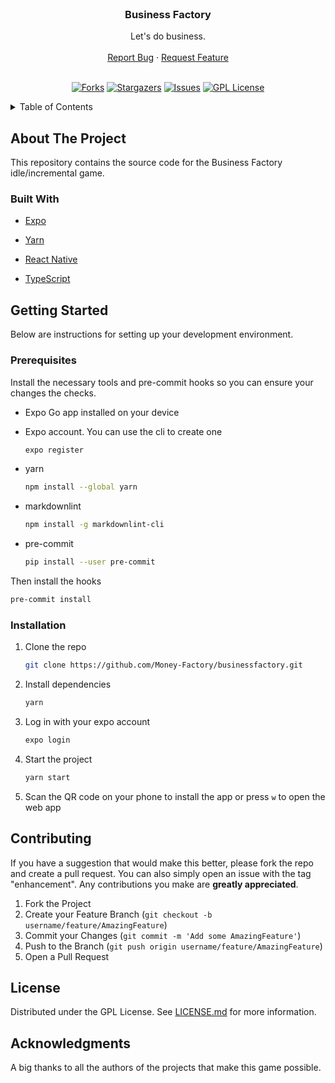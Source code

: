 <!-- markdownlint-disable MD033 MD041 -->
<br />
<div align="center">
  <h3 align="center">Business Factory</h3>

  <p align="center">
    Let's do business.
    <br />
    <br />
    <a href="https://github.com/Money-Factory/businessfactory/issues">Report Bug</a>
    ·
    <a href="https://github.com/Money-Factory/businessfactory/issues">Request Feature</a>
    <br />
    <br />
  </p>

[![Forks][forks-shield]][forks-url]
[![Stargazers][stars-shield]][stars-url]
[![Issues][issues-shield]][issues-url]
[![GPL License][license-shield]][license-url]

</div>

<details>
  <summary>Table of Contents</summary>
  <ol>
    <li>
      <a href="#about-the-project">About The Project</a>
      <ul>
        <li><a href="#built-with">Built With</a></li>
      </ul>
    </li>
    <li>
      <a href="#getting-started">Getting Started</a>
      <ul>
        <li><a href="#prerequisites">Prerequisites</a></li>
        <li><a href="#installation">Installation</a></li>
      </ul>
    </li>
    <li><a href="#contributing">Contributing</a></li>
    <li><a href="#license">License</a></li>
    <li><a href="#acknowledgments">Acknowledgments</a></li>
  </ol>
</details>

<!-- markdownlint-enable MD033 -->

## About The Project

This repository contains the source code for the Business Factory idle/incremental game.

### Built With

- [Expo](https://expo.dev/)

- [Yarn](https://yarnpkg.com/)

- [React Native](https://reactnative.dev/)

- [TypeScript](https://www.typescriptlang.org/)

## Getting Started

Below are instructions for setting up your development environment.

### Prerequisites

Install the necessary tools and pre-commit hooks so you can ensure your changes the checks.

- Expo Go app installed on your device

- Expo account. You can use the cli to create one

  ```sh
  expo register
  ```

- yarn

  ```sh
  npm install --global yarn
  ```

- markdownlint

  ```sh
  npm install -g markdownlint-cli
  ```

- pre-commit

  ```sh
  pip install --user pre-commit
  ```

Then install the hooks

```sh
pre-commit install
```

### Installation

1. Clone the repo

    ```sh
    git clone https://github.com/Money-Factory/businessfactory.git
    ```

1. Install dependencies

    ```sh
    yarn
    ```

1. Log in with your expo account

    ```sh
    expo login
    ```

1. Start the project

    ```sh
    yarn start
    ```

1. Scan the QR code on your phone to install the app or press `w` to open the web app

## Contributing

If you have a suggestion that would make this better, please fork the repo and create a pull request. You can also simply open an issue with the tag "enhancement". Any contributions you make are **greatly appreciated**.

1. Fork the Project
2. Create your Feature Branch (`git checkout -b username/feature/AmazingFeature`)
3. Commit your Changes (`git commit -m 'Add some AmazingFeature'`)
4. Push to the Branch (`git push origin username/feature/AmazingFeature`)
5. Open a Pull Request

## License

Distributed under the GPL License. See [LICENSE.md](LICENSE.md) for more information.

## Acknowledgments

A big thanks to all the authors of the projects that make this game possible.

<!-- MARKDOWN LINKS & IMAGES -->
<!-- https://www.markdownguide.org/basic-syntax/#reference-style-links -->

[forks-shield]: https://img.shields.io/github/forks/Money-Factory/businessfactory.svg?style=for-the-badge
[forks-url]: https://github.com/Money-Factory/businessfactory/network/members
[stars-shield]: https://img.shields.io/github/stars/Money-Factory/businessfactory.svg?style=for-the-badge
[stars-url]: https://github.com/Money-Factory/businessfactory/stargazers
[issues-shield]: https://img.shields.io/github/issues/Money-Factory/businessfactory.svg?style=for-the-badge
[issues-url]: https://github.com/Money-Factory/businessfactory/issues
[license-shield]: https://img.shields.io/github/license/Money-Factory/businessfactory.svg?style=for-the-badge
[license-url]: https://github.com/alexwaibel/Money-Factory/businessfactory/blob/main/LICENSE.md
